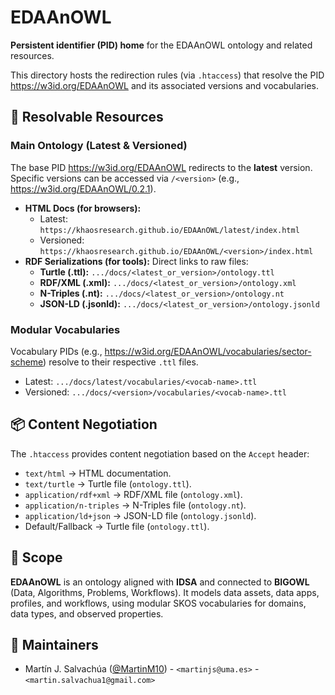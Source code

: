 # EDAAnOWL
**Persistent identifier (PID) home** for the EDAAnOWL ontology and related resources.

This directory hosts the redirection rules (via `.htaccess`) that resolve the PID
<https://w3id.org/EDAAnOWL> and its associated versions and vocabularies.

## 🔗 Resolvable Resources

### Main Ontology (Latest & Versioned)

The base PID <https://w3id.org/EDAAnOWL> redirects to the **latest** version. Specific versions can be accessed via `/<version>` (e.g., <https://w3id.org/EDAAnOWL/0.2.1>).

* **HTML Docs (for browsers):**
    * Latest: `https://khaosresearch.github.io/EDAAnOWL/latest/index.html`
    * Versioned: `https://khaosresearch.github.io/EDAAnOWL/<version>/index.html`
* **RDF Serializations (for tools):** Direct links to raw files:
    * **Turtle (.ttl):** `.../docs/<latest_or_version>/ontology.ttl`
    * **RDF/XML (.xml):** `.../docs/<latest_or_version>/ontology.xml`
    * **N-Triples (.nt):** `.../docs/<latest_or_version>/ontology.nt`
    * **JSON-LD (.jsonld):** `.../docs/<latest_or_version>/ontology.jsonld`

### Modular Vocabularies

Vocabulary PIDs (e.g., <https://w3id.org/EDAAnOWL/vocabularies/sector-scheme>) resolve to their respective `.ttl` files.

* Latest: `.../docs/latest/vocabularies/<vocab-name>.ttl`
* Versioned: `.../docs/<version>/vocabularies/<vocab-name>.ttl`

## 📦 Content Negotiation

The `.htaccess` provides content negotiation based on the `Accept` header:
* `text/html` → HTML documentation.
* `text/turtle` → Turtle file (`ontology.ttl`).
* `application/rdf+xml` → RDF/XML file (`ontology.xml`).
* `application/n-triples` → N-Triples file (`ontology.nt`).
* `application/ld+json` → JSON-LD file (`ontology.jsonld`).
* Default/Fallback → Turtle file (`ontology.ttl`).

## 🧭 Scope

**EDAAnOWL** is an ontology aligned with **IDSA** and connected to **BIGOWL** (Data, Algorithms, Problems, Workflows).
It models data assets, data apps, profiles, and workflows, using modular SKOS vocabularies for domains, data types, and observed properties.

## 👥 Maintainers

-   Martín J. Salvachúa ([@MartinM10](https://github.com/MartinM10)) - `<martinjs@uma.es>` - `<martin.salvachua1@gmail.com>`
